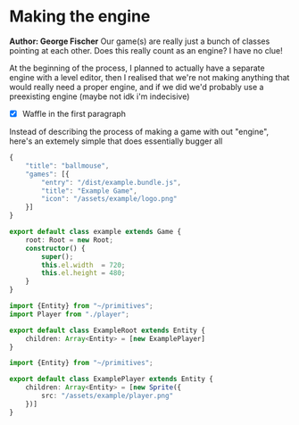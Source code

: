 # Making the engine
**Author: George Fischer**
Our game(s) are really just a bunch of classes pointing at each other. Does this really count as an engine? I have no clue!

At the beginning of the process, I planned to actually have a separate engine with a level editor, then I realised that we're not making anything that would really need a proper engine, and if we did we'd probably use a preexisting engine (maybe not idk i'm indecisive)

* [x] Waffle in the first paragraph

Instead of describing the process of making a game with out "engine", here's an extemely simple that does essentially bugger all

```typescript tab="menu.json"
{
    "title": "ballmouse",
    "games": [{
        "entry": "/dist/example.bundle.js",
        "title": "Example Game",
        "icon": "/assets/example/logo.png"
    }]
}
```

```typescript tab="example/entry.ts"
export default class example extends Game {
    root: Root = new Root;
    constructor() {
        super();
        this.el.width  = 720;
        this.el.height = 480;
    }
}
```

```typescript tab="example/root.js"
import {Entity} from "~/primitives";
import Player from "./player";

export default class ExampleRoot extends Entity {
    children: Array<Entity> = [new ExamplePlayer]
}
```

```typescript tab="example/player.js"
import {Entity} from "~/primitives";

export default class ExamplePlayer extends Entity {
    children: Array<Entity> = [new Sprite({
        src: "/assets/example/player.png"
    })]
}
```